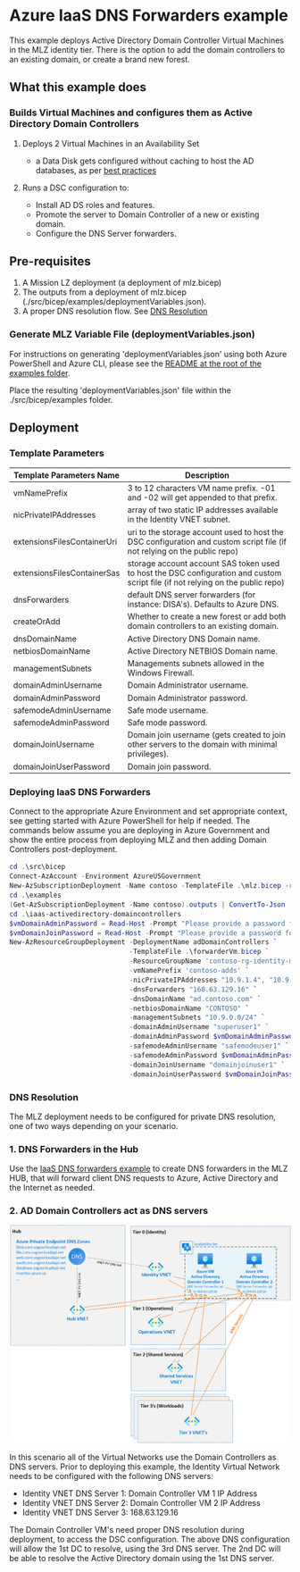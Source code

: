 # Azure IaaS DNS Forwarders example

This example deploys Active Directory Domain Controller Virtual Machines in the MLZ identity tier. There is the option to add the domain controllers to an existing domain, or create a brand new forest.

## What this example does

### Builds Virtual Machines and configures them as Active Directory Domain Controllers

1. Deploys 2 Virtual Machines in an Availability Set
    - a Data Disk gets configured without caching to host the AD databases, as per [best practices](https://learn.microsoft.com/en-us/azure/architecture/reference-architectures/identity/adds-extend-domain#vm-recommendations)

2. Runs a DSC configuration to:
    - Install AD DS roles and features.
    - Promote the server to Domain Controller of a new or existing domain.
    - Configure the DNS Server forwarders.

## Pre-requisites

1. A Mission LZ deployment (a deployment of mlz.bicep)
2. The outputs from a deployment of mlz.bicep (./src/bicep/examples/deploymentVariables.json).  
3. A proper DNS resolution flow. See [DNS Resolution](README.md#dns-resolution)

### Generate MLZ Variable File (deploymentVariables.json)

For instructions on generating 'deploymentVariables.json' using both Azure PowerShell and Azure CLI, please see the [README at the root of the examples folder](../README.md).

Place the resulting 'deploymentVariables.json' file within the ./src/bicep/examples folder.

## Deployment

### Template Parameters

Template Parameters Name       | Description
---                            | ---
vmNamePrefix                   | 3 to 12 characters VM name prefix. -01 and -02 will get appended to that prefix.
nicPrivateIPAddresses          | array of two static IP addresses available in the Identity VNET subnet.
extensionsFilesContainerUri    | uri to the storage account used to host the DSC configuration and custom script file (if not relying on the public repo)           
extensionsFilesContainerSas    | storage account account SAS token used to host the DSC configuration and custom script file (if not relying on the public repo)  
dnsForwarders                  | default DNS server forwarders (for instance: DISA's). Defaults to Azure DNS.
createOrAdd                    | Whether to create a new forest or add both domain controllers to an existing domain.
dnsDomainName                  | Active Directory DNS Domain name.
netbiosDomainName              | Active Directory NETBIOS Domain name.
managementSubnets              | Managements subnets allowed in the Windows Firewall.
domainAdminUsername            | Domain Administrator username.
domainAdminPassword            | Domain Administrator password.
safemodeAdminUsername          | Safe mode username.
safemodeAdminPassword          | Safe mode password.
domainJoinUsername             | Domain join username (gets created to join other servers to the domain with minimal privileges).
domainJoinUserPassword         | Domain join password.

### Deploying IaaS DNS Forwarders

Connect to the appropriate Azure Environment and set appropriate context, see getting started with Azure PowerShell for help if needed.  The commands below assume you are deploying in Azure Government and show the entire process from deploying MLZ and then adding Domain Controllers post-deployment.

```PowerShell
cd .\src\bicep
Connect-AzAccount -Environment AzureUSGovernment
New-AzSubscriptionDeployment -Name contoso -TemplateFile .\mlz.bicep -resourcePrefix 'contoso' -Location 'USGovVirginia'
cd .\examples
(Get-AzSubscriptionDeployment -Name contoso).outputs | ConvertTo-Json | Out-File -FilePath .\deploymentVariables.json
cd .\iaas-activedirectory-domaincontrollers
$vmDomainAdminPassword = Read-Host -Prompt "Please provide a password for the domain administrator account, with a length of at least 12 characters" -AsSecureString
$vmDomainJoinPassword = Read-Host -Prompt "Please provide a password for the domain join account, with a length of at least 12 characters" -AsSecureString
New-AzResourceGroupDeployment -DeploymentName adDomainControllers `
                              -TemplateFile .\forwarderVm.bicep `
                              -ResourceGroupName 'contoso-rg-identity-mlz' `
                              -vmNamePrefix 'contoso-adds' `
                              -nicPrivateIPAddresses "10.9.1.4", "10.9.1.5" `
                              -dnsForwarders "168.63.129.16" `
                              -dnsDomainName "ad.contoso.com" `
                              -netbiosDomainName "CONTOSO" `
                              -managementSubnets "10.9.0.0/24" `
                              -domainAdminUsername "superuser1" `
                              -domainAdminPassword $vmDomainAdminPassword`
                              -safemodeAdminUsername "safemodeuser1" `
                              -safemodeAdminPassword $vmDomainAdminPassword `
                              -domainJoinUsername "domainjoinuser1" `
                              -domainJoinUserPassword $vmDomainJoinPassword            
```

### DNS Resolution

The MLZ deployment needs to be configured for private DNS resolution, one of two ways depending on your scenario.

### 1. DNS Forwarders in the Hub

Use the [IaaS DNS forwarders example](../iaas-dns-forwarders) to create DNS forwarders in the MLZ HUB, that will forward client DNS requests to Azure, Active Directory and the Internet as needed.

### 2. AD Domain Controllers act as DNS servers

![AD DNS Resolution diagram](diagram.png)

In this scenario all of the Virtual Networks use the Domain Controllers as DNS servers. Prior to deploying this example, the Identity Virtual Network needs to be configured with the following DNS servers:

- Identity VNET DNS Server 1: Domain Controller VM 1 IP Address
- Identity VNET DNS Server 2: Domain Controller VM 2 IP Address
- Identity VNET DNS Server 3: 168.63.129.16

The Domain Controller VM's need proper DNS resolution during deployment, to access the DSC configuration. The above DNS configuration will allow the 1st DC to resolve, using the 3rd DNS server. The 2nd DC will be able to resolve the Active Directory domain using the 1st DNS server.
